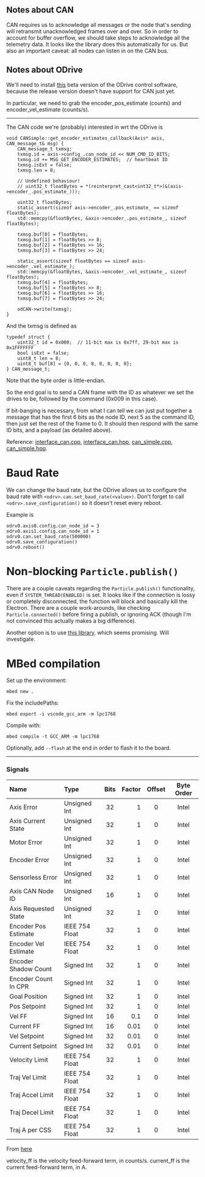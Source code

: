 ## Notes about CAN 
CAN requires us to acknowledge all messages or the node that's sending will retransmit unacknowledged frames over and over. So in order to account for buffer overflow, we should take steps to acknowledge all the telemetry data. It looks like the library does this automatically for us. 
But also an important caveat: all nodes can listen in on the CAN bus. 

## Notes about ODrive
We'll need to install [this](https://github.com/Wetmelon/ODrive/tree/feature/CAN) beta version of the ODrive control software, because the release version doesn't have support for CAN just yet. 

In particular, we need to grab the encoder_pos_estimate (counts) and encoder_vel_estimate (counts/s). 

---

The CAN code we're (probably) interested in wrt the ODrive is


```
void CANSimple::get_encoder_estimates_callback(Axis* axis, CAN_message_t& msg) {
    CAN_message_t txmsg;
    txmsg.id = axis->config_.can_node_id << NUM_CMD_ID_BITS;
    txmsg.id += MSG_GET_ENCODER_ESTIMATES;  // heartbeat ID
    txmsg.isExt = false;
    txmsg.len = 8;

    // Undefined behaviour!
    // uint32_t floatBytes = *(reinterpret_cast<int32_t*>(&(axis->encoder_.pos_estimate_)));

    uint32_t floatBytes;
    static_assert(sizeof axis->encoder_.pos_estimate_ == sizeof floatBytes);
    std::memcpy(&floatBytes, &axis->encoder_.pos_estimate_, sizeof floatBytes);
    
    txmsg.buf[0] = floatBytes;
    txmsg.buf[1] = floatBytes >> 8;
    txmsg.buf[2] = floatBytes >> 16;
    txmsg.buf[3] = floatBytes >> 24;

    static_assert(sizeof floatBytes == sizeof axis->encoder_.vel_estimate_);
    std::memcpy(&floatBytes, &axis->encoder_.vel_estimate_, sizeof floatBytes);
    txmsg.buf[4] = floatBytes;
    txmsg.buf[5] = floatBytes >> 8;
    txmsg.buf[6] = floatBytes >> 16;
    txmsg.buf[7] = floatBytes >> 24;

    odCAN->write(txmsg);
}
```
And the txmsg is defined as 
```
typedef struct {
    uint32_t id = 0x000;  // 11-bit max is 0x7ff, 29-bit max is 0x1FFFFFFF
    bool isExt = false;
    uint8_t len = 8;
    uint8_t buf[8] = {0, 0, 0, 0, 0, 0, 0, 0};
} CAN_message_t;
```

Note that the byte order is little-endian.

So the end goal is to send a CAN frame with the ID as whatever we set the drives to be, followed by the command (0x009 in this case).

If bit-banging is necessary, from what I can tell we can just put together a message that has the first 6 bits as the node ID, next 5 as the command ID, then just set the rest of the frame to 0. It should then respond with the same ID bits, and a payload (as detailed above).

Reference: [interface_can.cpp](https://github.com/Wetmelon/ODrive/blob/feature/CAN/Firmware/communication/interface_can.cpp), [interface_can.hpp](https://github.com/Wetmelon/ODrive/blob/feature/CAN/Firmware/communication/interface_can.hpp), [can_simple.cpp](https://github.com/Wetmelon/ODrive/blob/feature/CAN/Firmware/communication/can_simple.cpp), [can_simple.hpp](https://github.com/Wetmelon/ODrive/blob/feature/CAN/Firmware/communication/can_simple.hpp).

# Baud Rate 

We can change the baud rate, but the ODrive allows us to configure the baud rate with `<odrv>.can.set_baud_rate(<value>)`. Don't forget to call `<odrv>.save_configuration()` so it doesn't reset every reboot.

Example is 
```
odrv0.axis0.config.can_node_id = 3
odrv0.axis1.config.can_node_id = 1
odrv0.can.set_baud_rate(500000)
odrv0.save_configuration()
odrv0.reboot()
```

# Non-blocking `Particle.publish()`

There are a couple caveats regarding the `Particle.publish()` functionality, even if `SYSTEM_THREAD(ENABLED)` is set. It looks like if the connection is lossy or completely disconnected, the function will block and basically kill the Electron. There are a couple work-arounds, like checking `Particle.connected()` before firing a publish, or ignoring ACK (though I'm not convinced this actually makes a big difference). 

Another option is to use [this library](https://github.com/rickkas7/PublishQueueAsyncRK), which seems promising. Will investigate. 

# MBed compilation 

Set up the environment:

`mbed new .`

Fix the includePaths:

`mbed export -i vscode_gcc_arm -m lpc1768`

Compile with:

`mbed compile -t GCC_ARM -m lpc1768`

Optionally, add `--flash` at the end in order to flash it to the board.

---
### Signals
Name | Type | Bits | Factor | Offset | Byte Order
:-- | :-- | :--: | --: | :--: | :--:
Axis Error | Unsigned Int | 32 | 1 | 0 | Intel
Axis Current State | Unsigned Int | 32 | 1 | 0 | Intel
Motor Error | Unsigned Int | 32 | 1 | 0 | Intel
Encoder Error | Unsigned Int | 32 | 1 | 0 | Intel
Sensorless Error | Unsigned Int | 32 | 1 | 0 | Intel
Axis CAN Node ID | Unsigned Int | 16 | 1 | 0 | Intel
Axis Requested State | Unsigned Int | 32 | 1 | 0 | Intel
Encoder Pos Estimate | IEEE 754 Float | 32 | 1 | 0 | Intel
Encoder Vel Estimate | IEEE 754 Float | 32 | 1 | 0 | Intel
Encoder Shadow Count | Signed Int | 32 | 1 | 0 | Intel
Encoder Count In CPR | Signed Int | 32 | 1 | 0 | Intel
Goal Position | Signed Int | 32 | 1 | 0 | Intel
Pos Setpoint | Signed Int | 32 | 1 | 0 | Intel
Vel FF | Signed Int | 16 | 0.1 | 0 | Intel
Current FF | Signed Int | 16 | 0.01 | 0 | Intel
Vel Setpoint | Signed Int | 32 | 0.01 | 0 | Intel
Current Setpoint | Signed Int | 32 | 0.01 | 0 | Intel
Velocity Limit | IEEE 754 Float | 32 | 1 | 0 | Intel
Traj Vel Limit | IEEE 754 Float | 32 | 1 | 0 | Intel
Traj Accel Limit | IEEE 754 Float | 32 | 1 | 0 | Intel
Traj Decel Limit | IEEE 754 Float | 32 | 1 | 0 | Intel
Traj A per CSS | IEEE 754 Float | 32 | 1 | 0 | Intel

From [here](https://github.com/Wetmelon/ODrive/blob/feature/CAN/docs/can-protocol.md)

velocity_ff is the velocity feed-forward term, in counts/s.
current_ff is the current feed-forward term, in A.
